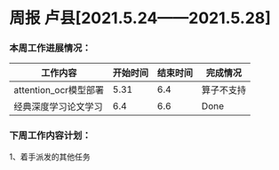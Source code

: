 # 周报  卢县[2021.5.24——2021.5.28]

### 本周工作进展情况：

| 工作内容              | 开始时间 | 结束时间 | 完成情况   |
| --------------------- | -------- | -------- | ---------- |
| attention_ocr模型部署 | 5.31     | 6.4      | 算子不支持 |
| 经典深度学习论文学习  | 6.4      | 6.6      | Done       |

### 下周工作内容计划：

1、着手派发的其他任务

